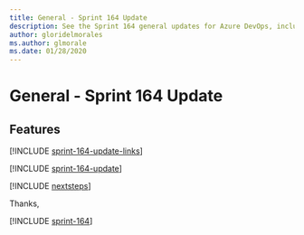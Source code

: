 ```yaml
---
title: General - Sprint 164 Update
description: See the Sprint 164 general updates for Azure DevOps, including next steps.
author: gloridelmorales
ms.author: glmorale
ms.date: 01/28/2020
---
```


# General - Sprint 164 Update

## Features

[!INCLUDE [sprint-164-update-links](../includes/general/sprint-164-update-links.md)]

[!INCLUDE [sprint-164-update](../includes/general/sprint-164-update.md)]

[!INCLUDE [nextsteps](../includes/nextsteps.md)]

Thanks,

[!INCLUDE [sprint-164](../includes/signer/sprint-164.md)]
